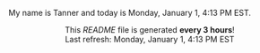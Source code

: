 My name is Tanner and today is Monday, January 1, 4:13 PM EST.

<p align="center">This <i>README</i> file is generated <b>every 3 hours</b>!</br>Last refresh: Monday, January 1, 4:13 PM EST<br /></p>
